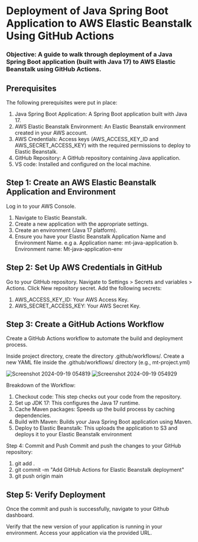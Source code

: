 # Deployment of  Java Spring Boot Application to AWS Elastic Beanstalk Using GitHub Actions

### Objective: A guide to walk  through deployment of  a Java Spring Boot application (built with Java 17) to AWS Elastic Beanstalk using GitHub Actions.

## Prerequisites
The following prerequisites were put in place:

1. Java Spring Boot Application: A Spring Boot application built with Java 17.
2. AWS Elastic Beanstalk Environment: An Elastic Beanstalk environment created in your AWS account.
3. AWS Credentials: Access keys (AWS_ACCESS_KEY_ID and AWS_SECRET_ACCESS_KEY) with the required permissions to deploy to Elastic Beanstalk.
4. GitHub Repository: A GitHub repository containing Java application.
5. VS code: Installed and configured on the local machine.

## Step 1: Create an AWS Elastic Beanstalk Application and Environment

Log in to your AWS Console.
1. Navigate to Elastic Beanstalk.
2. Create a new application with the appropriate settings.
3. Create an environment (Java 17 platform).
4. Ensure you have your Elastic Beanstalk Application Name and Environment Name. e.g
   a.  Application name: mt-java-application
   b.  Environment name: Mt-java-application-env

## Step 2: Set Up AWS Credentials in GitHub

Go to your GitHub repository.
Navigate to Settings > Secrets and variables > Actions.
Click New repository secret.
Add the following secrets:
1. AWS_ACCESS_KEY_ID: Your AWS Access Key.
2. AWS_SECRET_ACCESS_KEY: Your AWS Secret Key.

## Step 3: Create a GitHub Actions Workflow
Create a GitHub Actions workflow to automate the build and deployment process.

Inside project directory, create the directory .github/workflows/.
Create a new YAML file inside the .github/workflows/ directory (e.g., mt-project.yml)

![Screenshot 2024-09-19 054819](https://github.com/user-attachments/assets/c5f41511-fa5d-468d-97cd-b443abf9f973)
![Screenshot 2024-09-19 054929](https://github.com/user-attachments/assets/1c02699f-431b-48b3-bc1b-788eb9715729)

Breakdown of the Workflow:
1. Checkout code: This step checks out your code from the repository.
2. Set up JDK 17: This configures the Java 17 runtime.
3. Cache Maven packages: Speeds up the build process by caching dependencies.
4. Build with Maven: Builds your Java Spring Boot application using Maven.
5. Deploy to Elastic Beanstalk: This uploads the application to S3 and deploys it to your Elastic Beanstalk environment

Step 4: Commit and Push
Commit and push the changes to your GitHub repository:

1. git add .
2. git commit -m "Add GitHub Actions for Elastic Beanstalk deployment"
3. git push origin main

## Step 5: Verify Deployment

Once the commit and push is successfully, navigate to your Github dashboard.


Verify that the new version of your application is running in your environment.
Access your application via the provided URL.






